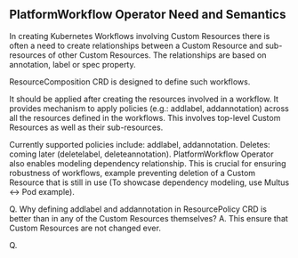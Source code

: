 PlatformWorkflow Operator Need and Semantics
----------------------------------------------

In creating Kubernetes Workflows involving Custom Resources there is often a need
to create relationships between a Custom Resource and sub-resources of other Custom Resources. The relationships are based on annotation, label or spec property.

ResourceComposition CRD is designed to define such workflows.

It should be applied after creating the resources involved in a workflow.
It provides mechanism to apply policies (e.g.: addlabel, addannotation) across all the
resources defined in the workflows. This involves top-level Custom Resources as well as
their sub-resources. 

Currently supported policies include: addlabel, addannotation. 
Deletes: coming later (deletelabel, deleteannotation).
PlatformWorkflow Operator also enables modeling dependency relationship. This is crucial for 
ensuring robustness of workflows, example preventing deletion of a Custom Resource that
is still in use (To showcase dependency modeling, use Multus <-> Pod example).

Q. Why defining addlabel and addannotation in ResourcePolicy CRD is better than in any
of the Custom Resources themselves?
A. This ensure that Custom Resources are not changed ever.

Q.  
